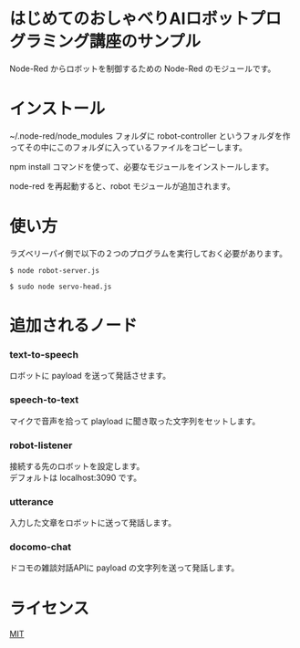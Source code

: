 # はじめてのおしゃべりAIロボットプログラミング講座のサンプル

Node-Red からロボットを制御するための Node-Red のモジュールです。

# インストール

~/.node-red/node_modules フォルダに robot-controller というフォルダを作ってその中にこのフォルダに入っているファイルをコピーします。

npm install コマンドを使って、必要なモジュールをインストールします。

node-red を再起動すると、robot モジュールが追加されます。

# 使い方

ラズベリーパイ側で以下の２つのプログラムを実行しておく必要があります。

```
$ node robot-server.js
```

```
$ sudo node servo-head.js
```

# 追加されるノード

### text-to-speech

ロボットに payload を送って発話させます。

### speech-to-text

マイクで音声を拾って playload に聞き取った文字列をセットします。

### robot-listener

接続する先のロボットを設定します。  
デフォルトは localhost:3090 です。

### utterance

入力した文章をロボットに送って発話します。

### docomo-chat

ドコモの雑談対話APIに payload の文字列を送って発話します。

# ライセンス

[MIT](../LICENSE)
